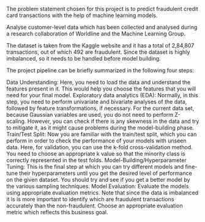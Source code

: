 The problem statement chosen for this project is to predict fraudulent credit card transactions with the help of machine learning models.

Analyse customer-level data which has been collected and analysed during a research collaboration of Worldline and the Machine Learning Group. 

The dataset is taken from the Kaggle website and it has a total of 2,84,807 transactions, out of which 492 are fraudulent. Since the dataset is highly imbalanced, so it needs to be handled before model building.


The project pipeline can be briefly summarized in the following four steps:

Data Understanding: Here, you need to load the data and understand the features present in it. This would help you choose the features that you will need for your final model.
Exploratory data analytics (EDA): Normally, in this step, you need to perform univariate and bivariate analyses of the data, followed by feature transformations, if necessary. For the current data set, because Gaussian variables are used, you do not need to perform Z-scaling. However, you can check if there is any skewness in the data and try to mitigate it, as it might cause problems during the model-building phase.
Train/Test Split: Now you are familiar with the train/test split, which you can perform in order to check the performance of your models with unseen data. Here, for validation, you can use the k-fold cross-validation method. You need to choose an appropriate k value so that the minority class is correctly represented in the test folds.
Model-Building/Hyperparameter Tuning: This is the final step at which you can try different models and fine-tune their hyperparameters until you get the desired level of performance on the given dataset. You should try and see if you get a better model by the various sampling techniques.
Model Evaluation: Evaluate the models using appropriate evaluation metrics. Note that since the data is imbalanced it is is more important to identify which are fraudulent transactions accurately than the non-fraudulent. Choose an appropriate evaluation metric which reflects this business goal.
